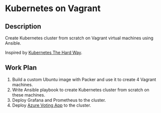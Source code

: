 # Kubernetes on Vagrant

## Description

Create Kubernetes cluster from scratch on Vagrant virtual machines using Ansible.

Inspired by [Kubernetes The Hard Way](https://github.com/kelseyhightower/kubernetes-the-hard-way).

## Work Plan

1. Build a custom Ubuntu image with Packer and use it to create 4 Vagrant machines.
2. Write Ansible playbook to create Kubernetes cluster from scratch on these machines.
3. Deploy Grafana and Prometheus to the cluster.
4. Deploy [Azure Voting App](https://github.com/Azure-Samples/azure-voting-app-redis) to the cluster.
